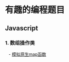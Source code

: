 # 有趣的编程题目


## Javascript

### 1. 数组操作类

    - [模拟原生map函数](https://github.com/liangfung/funnyProgramme/blob/master/array/myMap.js)
